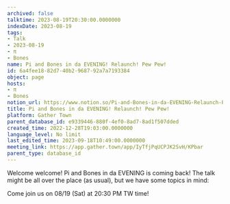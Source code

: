 ```yaml
---
archived: false
talktime: 2023-08-19T20:30:00.0000000
indexDate: 2023-08-19
tags:
- Talk
- 2023-08-19
- π
- Bones
name: Pi and Bones in da EVENING! Relaunch! Pew Pew!
id: 6a4fee18-82d7-40b2-9687-92a7a7193384
object: page
hosts:
- π
- Bones
notion_url: https://www.notion.so/Pi-and-Bones-in-da-EVENING-Relaunch-Pew-Pew-6a4fee1882d740b2968792a7a7193384
title: Pi and Bones in da EVENING! Relaunch! Pew Pew!
platform: Gather Town
parent_database_id: e9339446-880f-4ef0-8ad7-8ad1f507dded
created_time: 2022-12-28T19:03:00.0000000
language_level: No limit
last_edited_time: 2023-09-18T10:49:00.0000000
meeting_link: https://app.gather.town/app/IyTfjPqUCPJK2SvH/KPbar
parent_type: database_id
---
```


Welcome welcome! Pi and Bones in da EVENING is coming back! 
The talk might be all over the place (as usual), but we have some topics in mind:


   
   
   

Come join us on 08/19 (Sat) at 20:30 PM TW time!























